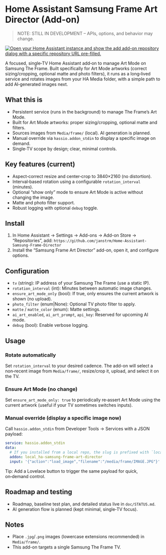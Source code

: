 # Home Assistant Samsung Frame Art Director (Add-on)

> NOTE: STILL IN DEVELOPMENT – APIs, options, and behavior may change.

[![Open your Home Assistant instance and show the add add-on repository dialog with a specific repository URL pre-filled.](https://my.home-assistant.io/badges/supervisor_add_addon_repository.svg)](https://my.home-assistant.io/redirect/supervisor_add_addon_repository/?repository_url=https%3A%2F%2Fgithub.com%2Fjanstrm%2FHome-Assistant-Samsung-Frame-Director)

A focused, single‑TV Home Assistant add‑on to manage Art Mode on Samsung The Frame. Built specifically for Art Mode artworks (correct sizing/cropping, optional matte and photo filters), it runs as a long‑lived service and rotates images from your HA Media folder, with a simple path to add AI‑generated images next.

## What this is
- Persistent service (runs in the background) to manage The Frame’s Art Mode.
- Built for Art Mode artworks: proper sizing/cropping, optional matte and filters.
- Sources images from `Media/frame/` (local). AI generation is planned.
- Manual override via `hassio.addon_stdin` to display a specific image on demand.
- Single‑TV scope by design; clear, minimal controls.

## Key features (current)
- Aspect‑correct resize and center‑crop to 3840×2160 (no distortion).
- Interval‑based rotation using a configurable `rotation_interval` (minutes).
- Optional “show only” mode to ensure Art Mode is active without changing the image.
- Matte and photo filter support.
- Robust logging with optional `debug` toggle.

## Install
1. In Home Assistant → Settings → Add-ons → Add-on Store → “Repositories”, add:
   `https://github.com/janstrm/Home-Assistant-Samsung-Frame-Director`
2. Install the “Samsung Frame Art Director” add-on, open it, and configure options.

## Configuration
- `tv` (string): IP address of your Samsung The Frame (use a static IP).
- `rotation_interval` (int): Minutes between automatic image changes.
- `ensure_art_mode_only` (bool): If true, only ensures the current artwork is shown (no upload).
- `photo_filter` (enum|None): Optional TV photo filter to apply.
- `matte` / `matte_color` (enum): Matte settings.
- `ai_art_enabled`, `ai_art_prompt`, `api_key`: Reserved for upcoming AI mode.
- `debug` (bool): Enable verbose logging.

## Usage
### Rotate automatically
Set `rotation_interval` to your desired cadence. The add-on will select a non‑recent image from `Media/frame/`, resize/crop it, upload, and select it on the TV.

### Ensure Art Mode (no change)
Set `ensure_art_mode_only: true` to periodically re‑assert Art Mode using the current artwork (useful if your TV sometimes switches inputs).

### Manual override (display a specific image now)
Call `hassio.addon_stdin` from Developer Tools → Services with a JSON payload:

```yaml
service: hassio.addon_stdin
data:
  # If you installed from a local repo, the slug is prefixed with `local_`.
  addon: local_ha-samsung-frame-art-director
  input: '{"action":"load_image","filename":"/media/frame/IMAGE.JPG"}'
```

Tip: Add a Lovelace button to trigger the same payload for quick, on‑demand control.

## Roadmap and testing
- Roadmap, baseline test plan, and detailed status live in `doc/STATUS.md`.
- AI generation flow is planned (kept minimal, single‑TV focus).

## Notes
- Place `.jpg`/`.png` images (lowercase extensions recommended) in `Media/frame/`.
- This add-on targets a single Samsung The Frame TV.
